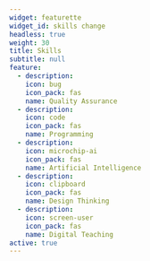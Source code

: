 ```yaml
---
widget: featurette
widget_id: skills change
headless: true
weight: 30
title: Skills
subtitle: null
feature:
  - description: 
    icon: bug
    icon_pack: fas
    name: Quality Assurance
  - description: 
    icon: code
    icon_pack: fas
    name: Programming
  - description:
    icon: microchip-ai
    icon_pack: fas
    name: Artificial Intelligence
  - description:
    icon: clipboard
    icon_pack: fas
    name: Design Thinking
  - description:
    icon: screen-user
    icon_pack: fas
    name: Digital Teaching   
active: true
---
```



